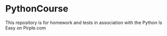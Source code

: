 # PythonCourse

This repository is for homework and tests in association with the Python Is Easy on Pirple.com
